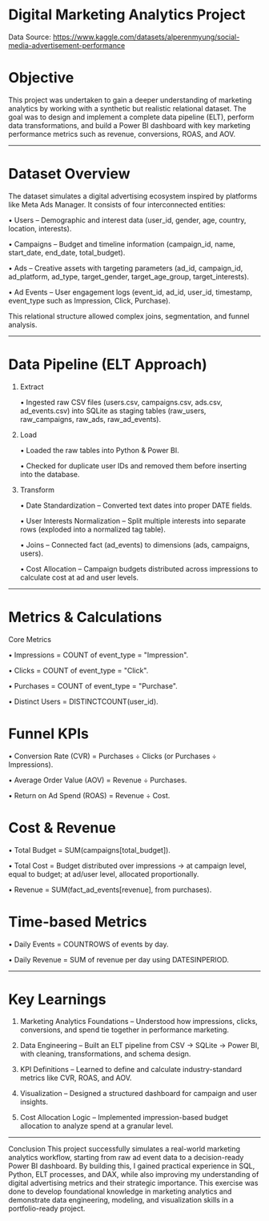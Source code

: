 # Digital Marketing Analytics Project

Data Source: https://www.kaggle.com/datasets/alperenmyung/social-media-advertisement-performance

# Objective

This project was undertaken to gain a deeper understanding of marketing analytics by working with a synthetic but realistic relational dataset. The goal was to design and implement a complete data pipeline (ELT), perform data transformations, and build a Power BI dashboard with key marketing performance metrics such as revenue, conversions, ROAS, and AOV.
________________________________________
# Dataset Overview

  The dataset simulates a digital advertising ecosystem inspired by platforms like Meta Ads Manager. It consists of four interconnected entities:
  
   •	Users – Demographic and interest data (user_id, gender, age, country, location, interests).
  
   •	Campaigns – Budget and timeline information (campaign_id, name, start_date, end_date, total_budget).
   
   •	Ads – Creative assets with targeting parameters (ad_id, campaign_id, ad_platform, ad_type, target_gender, target_age_group, target_interests).
   
   •	Ad Events – User engagement logs (event_id, ad_id, user_id, timestamp, event_type such as Impression, Click, Purchase).
  
  This relational structure allowed complex joins, segmentation, and funnel analysis.
________________________________________
# Data Pipeline (ELT Approach)

1. Extract
  
    •	Ingested raw CSV files (users.csv, campaigns.csv, ads.csv, ad_events.csv) into SQLite as staging tables (raw_users, raw_campaigns, raw_ads, raw_ad_events).

 2. Load

    •	Loaded the raw tables into Python & Power BI.

    •	Checked for duplicate user IDs and removed them before inserting into the database.
  
3. Transform
  
    •	Date Standardization – Converted text dates into proper DATE fields.
  
    •	User Interests Normalization – Split multiple interests into separate rows (exploded into a normalized tag table).

    •	Joins – Connected fact (ad_events) to dimensions (ads, campaigns, users).
  
    •	Cost Allocation – Campaign budgets distributed across impressions to calculate cost at ad and user levels.
________________________________________

# Metrics & Calculations
  
  Core Metrics
  
  •	Impressions = COUNT of event_type = "Impression".
  
  •	Clicks = COUNT of event_type = "Click".
  
  •	Purchases = COUNT of event_type = "Purchase".
  
  •	Distinct Users = DISTINCTCOUNT(user_id).

# Funnel KPIs
  
  •	Conversion Rate (CVR) = Purchases ÷ Clicks (or Purchases ÷ Impressions).
  
  •	Average Order Value (AOV) = Revenue ÷ Purchases.
  
  •	Return on Ad Spend (ROAS) = Revenue ÷ Cost.

# Cost & Revenue
  
  •	Total Budget = SUM(campaigns[total_budget]).
  
  •	Total Cost = Budget distributed over impressions → at campaign level, equal to budget; at ad/user level, allocated proportionally.
  
  •	Revenue = SUM(fact_ad_events[revenue], from purchases).

# Time-based Metrics

  •	Daily Events = COUNTROWS of events by day.
  
  •	Daily Revenue = SUM of revenue per day using DATESINPERIOD.
________________________________________
# Key Learnings
  
  1.	Marketing Analytics Foundations – Understood how impressions, clicks, conversions, and spend tie together in performance marketing.
  
  2.	Data Engineering – Built an ELT pipeline from CSV → SQLite → Power BI, with cleaning, transformations, and schema design.
  
  3.	KPI Definitions – Learned to define and calculate industry-standard metrics like CVR, ROAS, and AOV.
  
  4.	Visualization – Designed a structured dashboard for campaign and user insights.
  
  5.	Cost Allocation Logic – Implemented impression-based budget allocation to analyze spend at a granular level.
________________________________________
Conclusion
This project successfully simulates a real-world marketing analytics workflow, starting from raw ad event data to a decision-ready Power BI dashboard. By building this, I gained practical experience in SQL, Python, ELT processes, and DAX, while also improving my understanding of digital advertising metrics and their strategic importance.
This exercise was done to develop foundational knowledge in marketing analytics and demonstrate data engineering, modeling, and visualization skills in a portfolio-ready project.
